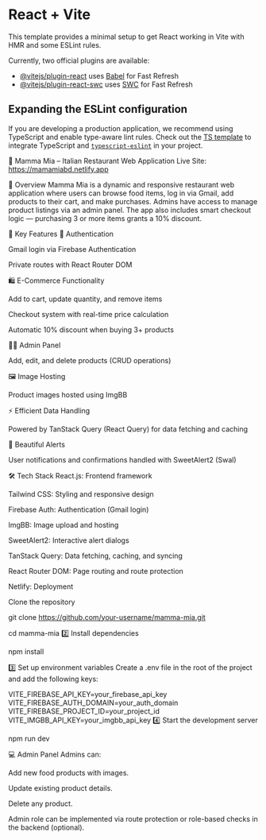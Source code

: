 # React + Vite

This template provides a minimal setup to get React working in Vite with HMR and some ESLint rules.

Currently, two official plugins are available:

- [@vitejs/plugin-react](https://github.com/vitejs/vite-plugin-react/blob/main/packages/plugin-react/README.md) uses [Babel](https://babeljs.io/) for Fast Refresh
- [@vitejs/plugin-react-swc](https://github.com/vitejs/vite-plugin-react-swc) uses [SWC](https://swc.rs/) for Fast Refresh

## Expanding the ESLint configuration

If you are developing a production application, we recommend using TypeScript and enable type-aware lint rules. Check out the [TS template](https://github.com/vitejs/vite/tree/main/packages/create-vite/template-react-ts) to integrate TypeScript and [`typescript-eslint`](https://typescript-eslint.io) in your project.




🍝 Mamma Mia – Italian Restaurant Web Application
Live Site: https://mamamiabd.netlify.app

📌 Overview
Mamma Mia is a dynamic and responsive restaurant web application where users can browse food items, log in via Gmail, add products to their cart, and make purchases. Admins have access to manage product listings via an admin panel. The app also includes smart checkout logic — purchasing 3 or more items grants a 10% discount.

🚀 Key Features
🔐 Authentication

Gmail login via Firebase Authentication

Private routes with React Router DOM

🛍️ E-Commerce Functionality

Add to cart, update quantity, and remove items

Checkout system with real-time price calculation

Automatic 10% discount when buying 3+ products

🧑‍💼 Admin Panel

Add, edit, and delete products (CRUD operations)

🖼️ Image Hosting

Product images hosted using ImgBB

⚡ Efficient Data Handling

Powered by TanStack Query (React Query) for data fetching and caching

💬 Beautiful Alerts

User notifications and confirmations handled with SweetAlert2 (Swal)

🛠️ Tech Stack
React.js: Frontend framework

Tailwind CSS: Styling and responsive design

Firebase Auth: Authentication (Gmail login)

ImgBB: Image upload and hosting

SweetAlert2: Interactive alert dialogs

TanStack Query: Data fetching, caching, and syncing

React Router DOM: Page routing and route protection

Netlify: Deployment

Clone the repository

git clone https://github.com/your-username/mamma-mia.git

cd mamma-mia
2️⃣ Install dependencies

npm install

3️⃣ Set up environment variables
Create a .env file in the root of the project and add the following keys:


VITE_FIREBASE_API_KEY=your_firebase_api_key
VITE_FIREBASE_AUTH_DOMAIN=your_auth_domain
VITE_FIREBASE_PROJECT_ID=your_project_id
VITE_IMGBB_API_KEY=your_imgbb_api_key
4️⃣ Start the development server

npm run dev


💻 Admin Panel
Admins can:

Add new food products with images.

Update existing product details.

Delete any product.

Admin role can be implemented via route protection or role-based checks in the backend (optional).


